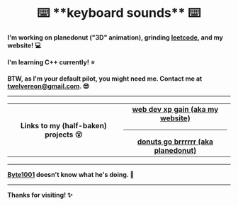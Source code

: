 <div align="center">
 <h1>⌨️ **keyboard sounds** ⌨️</h1>
  </div>
  <div>
  <strong><p>I'm working on planedonut ("3D" animation), grinding <a href = "https://leetcode.com/" target = "_blank">leetcode</a>, and my website! 💻</strong></p>
   <strong><p>I'm learning C++ currently! ⭐️</p></strong>
  <strong><p>BTW, as I'm your default pilot, you might need me. Contact me at <a href="mailto:twelvereon@gmail.com">twelvereon@gmail.com</a>. 😎</p></strong>
 <hr>
<table width="100%">
<tr>
 <th>Links to my (half-baken) projects 😮</th>
 <td align="center">
<a href="https://defaultpilot.github.io">
<strong>web dev xp gain (aka my website)</strong>
 </a>
 <hr>
<a href="https://github.com/defaultpilot/planedonut">
<strong>donuts go brrrrrr (aka planedonut)</strong>
</a>
</table>
<hr>
<p><strong><a href = "https://github.com/byte1001" target = "_blank">Byte1001</a> doesn't know what he's doing. 🤫</strong></p>
   <hr>
 <strong><p>Thanks for visiting! ✨</p></strong>
</div>

